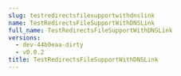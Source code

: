 ```yaml
---
slug: testredirectsfilesupportwithdnslink
name: TestRedirectsFileSupportWithDNSLink
full_name: TestRedirectsFileSupportWithDNSLink
versions:
  - dev-44b0eaa-dirty
  - v0.0.2
title: TestRedirectsFileSupportWithDNSLink
---
```


